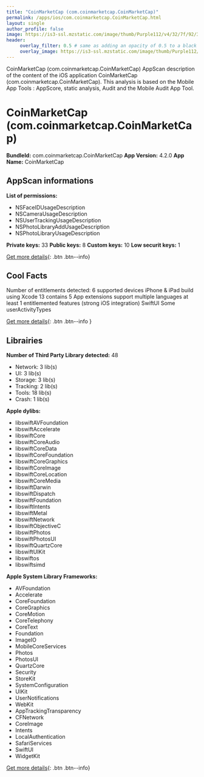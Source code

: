 ```yaml
---
title: "CoinMarketCap (com.coinmarketcap.CoinMarketCap)"
permalink: /apps/ios/com.coinmarketcap.CoinMarketCap.html
layout: single
author_profile: false
image: https://is3-ssl.mzstatic.com/image/thumb/Purple112/v4/32/7f/92/327f9298-20e4-2978-9963-62c90f1a9ee9/AppIcon-0-0-1x_U007emarketing-0-0-0-7-0-0-sRGB-0-0-0-GLES2_U002c0-512MB-85-220-0-0.png/512x512bb.jpg
header: 
     overlay_filter: 0.5 # same as adding an opacity of 0.5 to a black background
     overlay_image: https://is3-ssl.mzstatic.com/image/thumb/Purple112/v4/32/7f/92/327f9298-20e4-2978-9963-62c90f1a9ee9/AppIcon-0-0-1x_U007emarketing-0-0-0-7-0-0-sRGB-0-0-0-GLES2_U002c0-512MB-85-220-0-0.png/512x512bb.jpg
---
```

CoinMarketCap (com.coinmarketcap.CoinMarketCap) AppScan description of the content of the iOS application CoinMarketCap (com.coinmarketcap.CoinMarketCap). This analysis is based on the Mobile App Tools : AppScore, static analysis, Audit and the Mobile Audit App Tool.

# CoinMarketCap (com.coinmarketcap.CoinMarketCap)

**BundleId:** com.coinmarketcap.CoinMarketCap
**App Version:** 4.2.0
**App Name:** CoinMarketCap


## AppScan informations 

**List of permissions:** 
- NSFaceIDUsageDescription
- NSCameraUsageDescription
- NSUserTrackingUsageDescription
- NSPhotoLibraryAddUsageDescription
- NSPhotoLibraryUsageDescription
  
  
**Private keys:** 33
**Public keys:** 8
**Custom keys:** 10
**Low securit keys:** 1
  
[Get more details](/pricing.html){: .btn .btn--info}

## Cool Facts

Number of entitlements detected: 6
supported devices iPhone & iPad
build using Xcode 13
contains 5 App extensions
support multiple languages
at least 1 entitlemented features (strong iOS integration)
SwiftUI
Some userActivityTypes
  
[Get more details](/pricing.html){: .btn .btn--info }

## Librairies 
**Number of Third Party Library detected:** 48
- Network: 3 lib(s)
- UI: 3 lib(s)
- Storage: 3 lib(s)
- Tracking: 2 lib(s)
- Tools: 18 lib(s)
- Crash: 1 lib(s)


**Apple dylibs:**
- libswiftAVFoundation
- libswiftAccelerate
- libswiftCore
- libswiftCoreAudio
- libswiftCoreData
- libswiftCoreFoundation
- libswiftCoreGraphics
- libswiftCoreImage
- libswiftCoreLocation
- libswiftCoreMedia
- libswiftDarwin
- libswiftDispatch
- libswiftFoundation
- libswiftIntents
- libswiftMetal
- libswiftNetwork
- libswiftObjectiveC
- libswiftPhotos
- libswiftPhotosUI
- libswiftQuartzCore
- libswiftUIKit
- libswiftos
- libswiftsimd


**Apple System Library Frameworks:**
- AVFoundation
- Accelerate
- CoreFoundation
- CoreGraphics
- CoreMotion
- CoreTelephony
- CoreText
- Foundation
- ImageIO
- MobileCoreServices
- Photos
- PhotosUI
- QuartzCore
- Security
- StoreKit
- SystemConfiguration
- UIKit
- UserNotifications
- WebKit
- AppTrackingTransparency
- CFNetwork
- CoreImage
- Intents
- LocalAuthentication
- SafariServices
- SwiftUI
- WidgetKit


  
[Get more details](/pricing.html){: .btn .btn--info}

